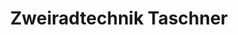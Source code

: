 ---
title: "Zweiradtechnik Taschner"
url: /hattingen/zweiradtechnik-taschner-rathausplatz/
shop: Fahrrad
---